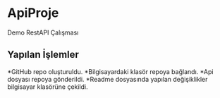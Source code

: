 # ApiProje
Demo RestAPI Çalışması

## Yapılan İşlemler
*GitHub repo oluşturuldu.
*Bilgisayardaki klasör repoya bağlandı.
*Api dosyası repoya gönderildi.
*Readme dosyasında yapılan değişiklikler bilgisayar klasörüne çekildi.
